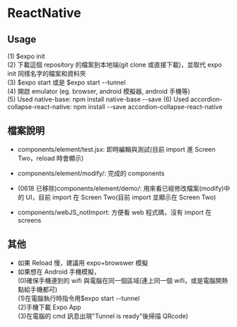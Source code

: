 # ReactNative

## Usage

(1) $expo init <your project name>  
(2) 下載這個 repository 的檔案到本地端(git clone 或直接下載)，並取代 expo init <your project name>同樣名字的檔案和資料夾  
(3) $expo start 或是 $expo start --tunnel  
(4) 開啟 emulator (eg. browser, android 模擬器, android 手機等)  
(5) Used native-base: npm install native-base --save
(6) Used accordion-collapse-react-native: npm install --save accordion-collapse-react-native

## 檔案說明

- components/element/test.jsx: 即時編輯與測試(目前 import 進 Screen Two，reload 時會顯示)
- components/element/modify/: 完成的 components
- (0618 已移除)components/element/demo/: 用來看已經修改檔案(modify)中的 UI，目前 import 在 Screen Two(目前 import 並顯示在 Screen Two)

- components/webJS_notImport: 方便看 web 程式碼，沒有 import 在 screens

## 其他

- 如果 Reload 慢，建議用 expo+browswer 模擬
- 如果想在 Android 手機模擬，  
   (0)確保手機連到的 wifi 與電腦在同一個區域(連上同一個 wifi，或是電腦開熱點給手機都可)  
   (1)在電腦執行時指令用$expo start --tunnel  
   (2)手機下載 Expo App  
   (3)在電腦的 cmd 訊息出現"Tunnel is ready"後掃描 QRcode)
